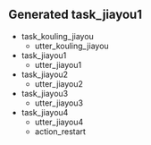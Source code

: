 ## Generated task_jiayou1
* task_kouling_jiayou
    - utter_kouling_jiayou
* task_jiayou1
    - utter_jiayou1
* task_jiayou2
    - utter_jiayou2
* task_jiayou3
    - utter_jiayou3
* task_jiayou4
    - utter_jiayou4
    - action_restart



